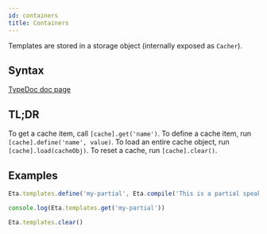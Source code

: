 ```yaml
---
id: containers
title: Containers
---
```


Templates are stored in a storage object (internally exposed as `Cacher`).

## Syntax

[TypeDoc doc page](https://eta-dev.github.io/dev/classes/_storage_.cacher.html)

## TL;DR

To get a cache item, call `[cache].get('name')`. To define a cache item, run `[cache].define('name', value)`. To load an entire cache object, run `[cache].load(cacheObj)`. To reset a cache, run `[cache].clear()`.

## Examples

```js
Eta.templates.define('my-partial', Eta.compile('This is a partial speaking'))

console.log(Eta.templates.get('my-partial'))

Eta.templates.clear()
```
